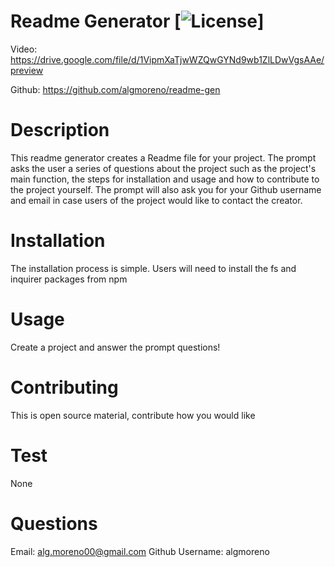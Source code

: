 # Readme Generator [![License](https://img.shields.io/badge/License-MIT%201.0-lightblue.svg)]

Video: https://drive.google.com/file/d/1VipmXaTjwWZQwGYNd9wb1ZlLDwVgsAAe/preview

Github: https://github.com/algmoreno/readme-gen 


  # Description
  This readme generator creates a Readme file for your project. The prompt asks the user a series of questions about the project such as the project's main function, the steps for installation and usage and how to contribute to the project yourself. The prompt will also ask you for your Github username and email in case users of the project would like to contact the creator. 

  # Installation
  The installation process is simple. Users will need to install the fs and inquirer packages from npm

  # Usage
  Create a project and answer the prompt questions!

  # Contributing
  This is open source material, contribute how you would like

  # Test
  None

  # Questions
  Email: alg.moreno00@gmail.com
  Github Username: algmoreno
  
